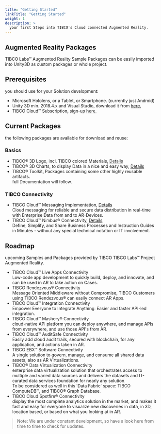 ```yaml
---
title: "Getting Started"
linkTitle: "Getting Started"
weight: 1
description: >
  your first Steps into TIBCO's Cloud connected Augmented Reality.
---
```


## Augmented Reality Packages
TIBCO Labs™ Augmented Reality Sample Packages can be easily imported into Unity3D as custom packages or whole project.

## Prerequisites
you should use for your Solution development:

- Microsoft Hololens, or a Tablet, or Smartphone. (currently just Android)
- Unity 3D min. 2018.4.x and Visual Studio, download it from [here.](https://unity3d.com/get-unity/download)
- TIBCO Cloud™ Subscription, sign-up [here.](https://cloud.tibco.com/)

## Current Packages
the following packages are available for download and reuse:

### Basics
- TIBCO® 3D Logo, incl. TIBCO colored Materials, [Details](../packages-and-samples/logos/)
- TIBCO® 3D Charts, to display Data in a nice and easy way, [Details](../packages-and-samples/3d-charts/)
- TIBCO® Toolkit, Packages containing some other highly reusable artifacts.<br>
  full Documentation will follow.

### TIBCO Connectivity
- TIBCO Cloud™ Messaging Implementation, [Details](../packages-and-samples/cloud-messaging/)<br>
  Cloud messaging for reliable and secure data distribution in real-time with Enterprise Data from and to AR-Devices.
- TIBCO Cloud™ Nimbus® Connectivity, [Details](../packages-and-samples/cloud-nimbus/)<br>
  Define, Simplify, and Share Business Processes and Instruction Guides in Minutes - without any special technical notation or IT involvement.

## Roadmap
upcoming Samples and Packages provided by TIBCO TIBCO Labs™ Project Augmented Reality.

- TIBCO Cloud™ Live Apps Connectivity<br>
  Low-code app development to quickly build, deploy, and innovate, and can be used in AR to take action on Cases.
- TIBCO Rendezvous® Connectivity<br>
  Message Oriented Middleware without Compromise, TIBCO Customers using TIBCO Rendezvous® can easily connect AR Apps.
- TIBCO Cloud™ Integration Connectivity<br>
  Empower Everyone to Integrate Anything: Easier and faster API-led integration.
- TIBCO Cloud™ Mashery® Connectivity<br>
  cloud-native API platform you can deploy anywhere, and manage APIs from everywhere, and use those API's from AR.
- TIBCO Cloud™ AuditSafe Connectivity<br>
  Easily add cloud audit trails, secured with blockchain, for any application, and actions taken in AR.
- TIBCO EBX™ Software Connectivity<br>
  A single solution to govern, manage, and consume all shared data assets, also as AR Virtualizations.
- TIBCO® Data Virtualization Connectivity<br>
  enterprise data virtualization solution that orchestrates access to multiple and varied data sources and delivers the datasets and IT-curated data services foundation for nearly any solution.<br>To be considered as well in this 'Data Fabric' space: TIBCO ComputeDB™, and TIBCO® Graph Database.
- TIBCO Cloud Spotfire® Connectivity<br>
  display the most complete analytics solution in the market, and makes it fast and easy for everyone to visualize new discoveries in data, in 3D, location based, or based on what you looking at in AR. 

> Note: We are under constant development, so have a look here from time to time to check for updates.

